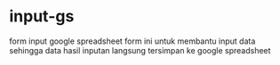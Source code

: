 # input-gs
form input google spreadsheet
form ini untuk membantu input data sehingga data hasil inputan langsung tersimpan ke google spreadsheet
